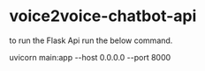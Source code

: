 # voice2voice-chatbot-api

to run the Flask Api run the below command.

uvicorn main:app --host 0.0.0.0 --port 8000 
